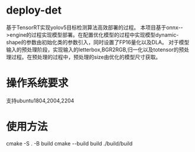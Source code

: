 # deploy-det
基于TensorRT实现yolov5目标检测算法高效部署的过程。
本项目基于onnx-->engine的过程实现模型部署。在配置优化模型的过程中实现模型dynamic-shape的参数由初始化类的参数引入，同时设置了FP16量化以及DLA。
对于模型输入的预处理阶段，实现输入的letterbox,BGR2RGB,归一化以及totensor的预处理过程。在预处理的过程中，预处理的size由优化的模型尺寸获取。

# 操作系统要求
支持ubuntu1804,2004,2204

# 使用方法
cmake -S . -B build
cmake --build build
./build/build
